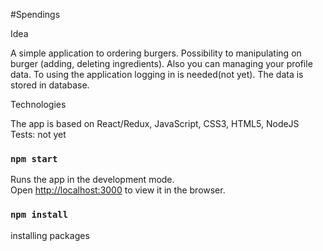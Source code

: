 #Spendings

Idea

A simple application to ordering burgers.
Possibility to manipulating on burger (adding, deleting ingredients).
Also you can managing your profile data.
To using the application logging in is needed(not yet).
The data is stored in database.


Technologies

The app is based on React/Redux, JavaScript, CSS3, HTML5, NodeJS
Tests: not yet

### `npm start`

Runs the app in the development mode.<br>
Open [http://localhost:3000](http://localhost:3000) to view it in the browser.

### `npm install`

installing packages
